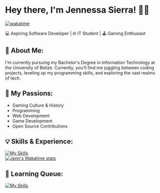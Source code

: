 # Hey there, I'm Jennessa Sierra! 👋🏽

[![wakatime](https://wakatime.com/badge/user/784f2cc4-fc95-4999-a214-1dcf7be5d55b.svg?color=36454f)](https://wakatime.com/@784f2cc4-fc95-4999-a214-1dcf7be5d55b)

💻 Aspiring Software Developer | 🌐 IT Student | 🕹️ Gaming Enthusiast

## 💭 About Me:

I'm currently pursuing my Bachelor's Degree in Information Technology at the University of Belize. Currently, you'll find me juggling between coding projects, leveling up my programming skills, and exploring the vast realms of tech.

## 🚀 My Passions:
- Gaming Culture & History
- Programming
- Web Development
- Game Development
- Open Source Contributions

## 💡 Skills & Experience:
[![My Skills](https://skillicons.dev/icons?i=cpp,html,css,js,postgres,git,md)](https://skillicons.dev)   
[![Jenn's Wakatime stats](https://github-readme-stats.vercel.app/api/wakatime?username=jennxsierra&layout=compact&langs_count=8&theme=github_dark)](https://wakatime.com/@jennxsierra)

## 🧾 Learning Queue:
[![My Skills](https://skillicons.dev/icons?i=cs,py,tailwind,react)](https://skillicons.dev)
